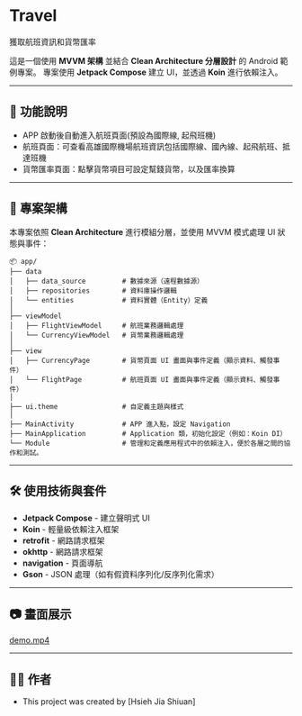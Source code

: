 # Travel
獲取航班資訊和貨幣匯率

這是一個使用 **MVVM 架構** 並結合 **Clean Architecture 分層設計** 的 Android 範例專案。
專案使用 **Jetpack Compose** 建立 UI，並透過 **Koin** 進行依賴注入。

---

## 🚀 功能說明

- APP 啟動後自動進入航班頁面(預設為國際線, 起飛班機)
- 航班頁面：可查看高雄國際機場航班資訊包括國際線、國內線、起飛航班、抵達班機
- 貨幣匯率頁面：點擊貨幣項目可設定幫錢貨幣，以及匯率換算

---

## 🧱 專案架構

本專案依照 **Clean Architecture** 進行模組分層，並使用 MVVM 模式處理 UI 狀態與事件：

```plaintext
📦 app/
├── data
│   ├── data_source         # 數據來源（遠程數據源）
│   ├── repositories        # 資料庫操作邏輯
│   └── entities            # 資料實體（Entity）定義
│
├── viewModel           
│   ├── FlightViewModel     # 航班業務邏輯處理
│   └── CurrencyViewModel   # 貨幣業務邏輯處理
│
├── view
│   ├── CurrencyPage        # 貨幣頁面 UI 畫面與事件定義（顯示資料、觸發事件）
│   └── FlightPage          # 航班頁面 UI 畫面與事件定義（顯示資料、觸發事件）
│                           
├── ui.theme                # 自定義主題與樣式
│                           
├── MainActivity            # APP 進入點，設定 Navigation
├── MainApplication         # Application 類，初始化設定（例如：Koin DI）
└── Module                  # 管理和定義應用程式中的依賴注入，便於各層之間的協作和測試。
```
---

## 🛠️ 使用技術與套件

- **Jetpack Compose** - 建立聲明式 UI
- **Koin** - 輕量級依賴注入框架
- **retrofit** - 網路請求框架
- **okhttp** - 網路請求框架
- **navigation** - 頁面導航
- **Gson** - JSON 處理（如有假資料序列化/反序列化需求）

---

## 📷 畫面展示

[demo.mp4](demo/demo.mp4)

---

## 👨‍💻 作者
- This project was created by [Hsieh Jia Shiuan]
